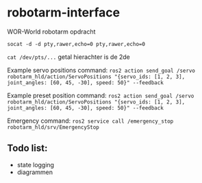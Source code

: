 # robotarm-interface
 WOR-World robotarm opdracht


`socat -d -d pty,rawer,echo=0 pty,rawer,echo=0`

`cat /dev/pts/...` getal hierachter is de 2de

Example servo positions command:
`ros2 action send_goal /servo robotarm_hld/action/ServoPositions "{servo_ids: [1, 2, 3], joint_angles: [60, 45, -30], speed: 50}" --feedback`

Example preset position command:
`ros2 action send_goal /servo robotarm_hld/action/ServoPositions "{servo_ids: [1, 2, 3], joint_angles: [60, 45, -30], speed: 50}" --feedback`

Emergency command:
`ros2 service call /emergency_stop robotarm_hld/srv/EmergencyStop`

## Todo list:
- state logging
- diagrammen

